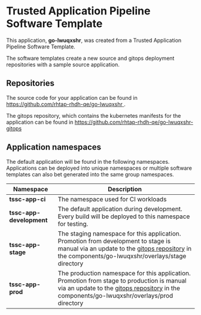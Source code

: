 # Trusted Application Pipeline Software Template

This application, **go-lwuqxshr**, was created from a Trusted Application Pipeline Software Template.

The software templates create a new source and gitops deployment repositories with a sample source application. 

## Repositories

The source code for your application can be found in [https://github.com/rhtap-rhdh-qe/go-lwuqxshr ](https://github.com/rhtap-rhdh-qe/go-lwuqxshr ).
 
The gitops repository, which contains the kubernetes manifests for the application can be found in 
[https://github.com/rhtap-rhdh-qe/go-lwuqxshr-gitops ](https://github.com/rhtap-rhdh-qe/go-lwuqxshr-gitops ) 

## Application namespaces 

The default application will be found in the following namespaces. Applications can be deployed into unique namespaces or multiple software templates can also bet generated into the same group namespaces.  

|  Namespace   |  Description   |  
| -------- | -------- |
| **tssc-app-ci** | The namespace used for CI workloads |
| **tssc-app-development** | The default application during development. Every build will be deployed to this namespace for testing. |
| **tssc-app-stage** | The staging namespace for this application. Promotion from development to stage is manual via an update to the [gitops repository](https://github.com/rhtap-rhdh-qe/go-lwuqxshr-gitops ) in the components/go-lwuqxshr/overlays/stage directory |
| **tssc-app-prod** | The production namespace for this application. Promotion from stage to production is manual via an update to the [gitops repository](https://github.com/rhtap-rhdh-qe/go-lwuqxshr-gitops ) in the components/go-lwuqxshr/overlays/prod directory |